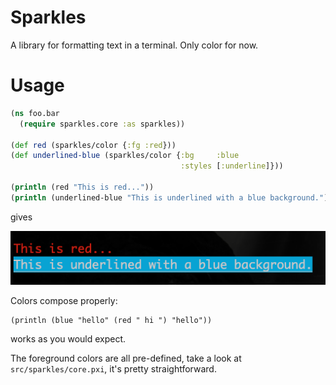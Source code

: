 Sparkles
========

A library for formatting text in a terminal.
Only color for now.

Usage
=====

```clojure
(ns foo.bar
  (require sparkles.core :as sparkles))

(def red (sparkles/color {:fg :red}))
(def underlined-blue (sparkles/color {:bg     :blue
                                      :styles [:underline]}))

(println (red "This is red..."))
(println (underlined-blue "This is underlined with a blue background."))
```

gives

<img src="images/example.png">

Colors compose properly:

```
(println (blue "hello" (red " hi ") "hello"))
```
works as you would expect.

The foreground colors are all pre-defined, take a look at `src/sparkles/core.pxi`, it's pretty straightforward.
